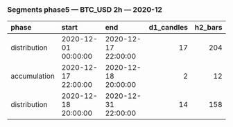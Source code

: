 ### Segments phase5 — BTC_USD 2h — 2020-12

| phase        | start               | end                 |   d1_candles |   h2_bars |
|:-------------|:--------------------|:--------------------|-------------:|----------:|
| distribution | 2020-12-01 00:00:00 | 2020-12-17 22:00:00 |           17 |       204 |
| accumulation | 2020-12-17 22:00:00 | 2020-12-18 20:00:00 |            2 |        12 |
| distribution | 2020-12-18 20:00:00 | 2020-12-31 22:00:00 |           14 |       158 |